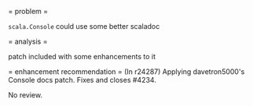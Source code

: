 = problem =

`scala.Console` could use some better scaladoc

= analysis =

patch included with some enhancements to it

= enhancement recommendation =
(In r24287) Applying davetron5000's Console docs patch. Fixes and closes #4234.

No review.
